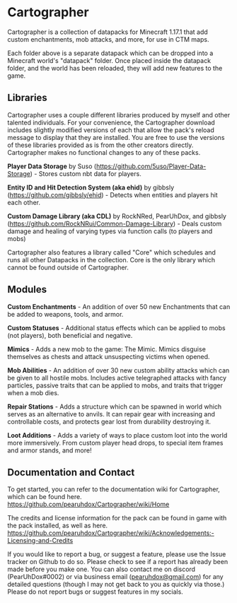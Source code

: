 # Cartographer
Cartographer is a collection of datapacks for Minecraft 1.17.1 that add custom enchantments, mob attacks, and more, for use in CTM maps.

Each folder above is a separate datapack which can be dropped into a Minecraft world's "datapack" folder. Once placed inside the datapack folder, and the world has been reloaded, they will add new features to the game.

## Libraries

Cartographer uses a couple different libraries produced by myself and other talented individuals. For your convenience, the Cartographer download includes slightly modified versions of each that allow the pack's reload message to display that they are installed. You are free to use the versions of these libraries provided as is from the other creators directly. Cartographer makes no functional changes to any of these packs.

**Player Data Storage** by Suso (https://github.com/5uso/Player-Data-Storage) - Stores custom nbt data for players.

**Entity ID and Hit Detection System (aka ehid)** by gibbsly (https://github.com/gibbsly/ehid) - Detects when entities and players hit each other.

**Custom Damage Library (aka CDL)** by RockNRed, PearUhDox, and gibbsly (https://github.com/RockNRui/Common-Damage-Library) - Deals custom damage and healing of varying types via function calls (to players and mobs)

Cartographer also features a library called "Core" which schedules and runs all other Datapacks in the collection. Core is the only library which cannot be found outside of Cartographer.

## Modules

**Custom Enchantments** - An addition of over 50 new Enchantments that can be added to weapons, tools, and armor.

**Custom Statuses** - Additional status effects which can be applied to mobs (not players), both beneficial and negative.

**Mimics** - Adds a new mob to the game: The Mimic. Mimics disguise themselves as chests and attack unsuspecting victims when opened.

**Mob Abilities** - An addition of over 30 new custom ability attacks which can be given to all hostile mobs. Includes active telegraphed attacks with fancy particles, passive traits that can be applied to mobs, and traits that trigger when a mob dies.

**Repair Stations** - Adds a structure which can be spawned in world which serves as an alternative to anvils. It can repair gear with increasing and controllable costs, and protects gear lost from durability destroying it.

**Loot Additions** - Adds a variety of ways to place custom loot into the world more immersively. From custom player head drops, to special item frames and armor stands, and more!

## Documentation and Contact

To get started, you can refer to the documentation wiki for Cartographer, which can be found here.
https://github.com/pearuhdox/Cartographer/wiki/Home

The credits and license information for the pack can be found in game with the pack installed, as well as here.
https://github.com/pearuhdox/Cartographer/wiki/Acknowledgements:-Licensing-and-Credits

If you would like to report a bug, or suggest a feature, please use the Issue tracker on Github to do so. Please check to see if a report has already been made before you make one. You can also contact me on discord (PearUhDox#0002) or via business email (pearuhdox@gmail.com) for any detailed questions (though I may not get back to you as quickly via those.) Please do not report bugs or suggest features in my socials.
